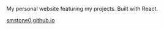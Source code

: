 My personal website featuring my projects. Built with React.

[smstone0.github.io](https://smstone0.github.io/)
